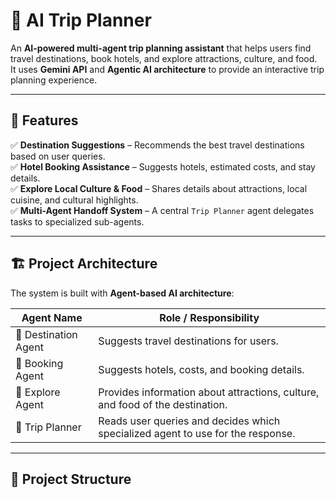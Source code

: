 # 🧳 AI Trip Planner

An **AI-powered multi-agent trip planning assistant** that helps users find travel destinations, book hotels, and explore attractions, culture, and food.  
It uses **Gemini API** and **Agentic AI architecture** to provide an interactive trip planning experience.

---

## 🚀 Features

✅ **Destination Suggestions** – Recommends the best travel destinations based on user queries.  
✅ **Hotel Booking Assistance** – Suggests hotels, estimated costs, and stay details.  
✅ **Explore Local Culture & Food** – Shares details about attractions, local cuisine, and cultural highlights.  
✅ **Multi-Agent Handoff System** – A central `Trip Planner` agent delegates tasks to specialized sub-agents.

---

## 🏗️ Project Architecture

The system is built with **Agent-based AI architecture**:

| Agent Name         | Role / Responsibility                                                                 |
|--------------------|---------------------------------------------------------------------------------------|
| 🧭 Destination Agent | Suggests travel destinations for users.                                              |
| 🏨 Booking Agent     | Suggests hotels, costs, and booking details.                                        |
| 🍜 Explore Agent     | Provides information about attractions, culture, and food of the destination.       |
| 🤖 Trip Planner      | Reads user queries and decides which specialized agent to use for the response.     |

---

## 📂 Project Structure

